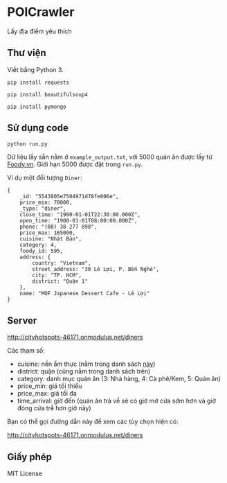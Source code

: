 # POICrawler
Lấy địa điểm yêu thích

## Thư viện

Viết bằng Python 3.

```
pip install requests
```

```
pip install beautifulsoup4
```

```
pip install pymongo
```

## Sử dụng code

```
python run.py
```

Dữ liệu lấy sẵn nằm ở ```example_output.txt```, với 5000 quán ăn được lấy từ [Foody.vn](http://www.foody.vn/ho-chi-minh/dia-diem). Giới hạn 5000 được đặt trong ```run.py```.

Ví dụ một đối tượng ```Diner```:

```
{
    _id: "5543805e7504971d78fe006e",
    price_min: 70000,
    _type: "diner",
    close_time: "1900-01-01T22:30:00.000Z",
    open_time: "1900-01-01T08:00:00.000Z",
    phone: "(08) 38 277 898",
    price_max: 165000,
    cuisine: "Nhật Bản",
    category: 4,
    foody_id: 595,
    address: {
        country: "Vietnam",
        street_address: "30 Lê Lợi, P. Bến Nghé",
        city: "TP. HCM",
        district: "Quận 1"
    },
    name: "MOF Japanese Dessert Cafe - Lê Lợi"
}
```

## Server

http://cityhotspots-46171.onmodulus.net/diners

Các tham số:

- cuisine: nền ẩm thực (nằm trong danh sách [này](https://github.com/earlwlkr/POICrawler/blob/master/STATS.md))
- district: quận (cũng nằm trong danh sách trên)
- category: danh mục quán ăn (3: Nhà hàng, 4: Cà phê/Kem, 5: Quán ăn)
- price_min: giá tối thiểu
- price_max: giá tối đa
- time_arrival: giờ đến (quán ăn trả về sẽ có giờ mở cửa sớm hơn và giờ đóng cửa trễ hơn giờ này)

Bạn có thể gọi đường dẫn này để xem các tùy chọn hiện có:

http://cityhotspots-46171.onmodulus.net/diners

## Giấy phép

MIT License
